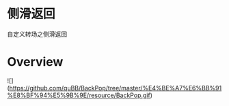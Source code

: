# 侧滑返回
自定义转场之侧滑返回

# Overview
![] (https://github.com/quBB/BackPop/tree/master/%E4%BE%A7%E6%BB%91%E8%BF%94%E5%9B%9E/resource/BackPop.gif)<br><br>